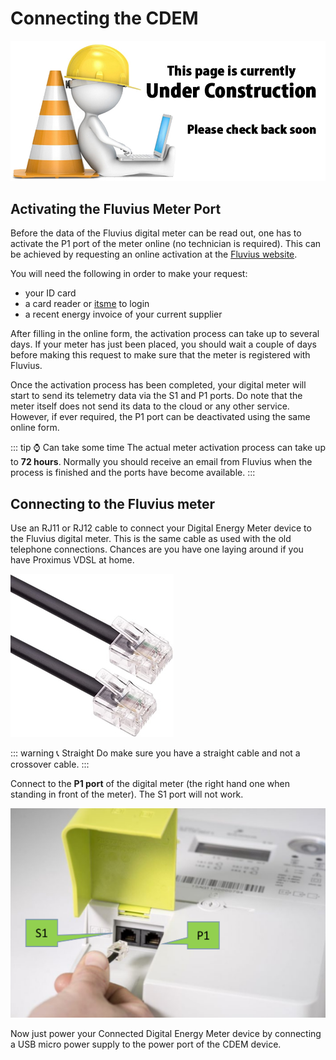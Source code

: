 # Connecting the CDEM

![UNDER CONSTRUCTION](./images/underconstruction.jpg)

## Activating the Fluvius Meter Port

Before the data of the Fluvius digital meter can be read out, one has to activate the P1 port of the meter online (no technician is required). This can be achieved by requesting an online activation at the [Fluvius website](https://www.fluvius.be/nl/thema/meters-en-meterstanden/activeer-desactiveer-je-gebruikerspoorten).

You will need the following in order to make your request:

* your ID card
* a card reader or [itsme](https://www.itsme.be/) to login
* a recent energy invoice of your current supplier

After filling in the online form, the activation process can take up to several days. If your meter has just been placed, you should wait a couple of days before making this request to make sure that the meter is registered with Fluvius.

Once the activation process has been completed, your digital meter will start to send its telemetry data via the S1 and P1 ports. Do note that the meter itself does not send its data to the cloud or any other service. However, if ever required, the P1 port can be deactivated using the same online form.

::: tip ⌚ Can take some time
The actual meter activation process can take up to **72 hours**. Normally you should receive an email from Fluvius when the process is finished and the ports have become available.
:::

## Connecting to the Fluvius meter

Use an RJ11 or RJ12 cable to connect your Digital Energy Meter device to the Fluvius digital meter. This is the same cable as used with the old telephone connections. Chances are you have one laying around if you have Proximus VDSL at home.

![RJ11](./images/rj11.jpg)

::: warning 📞 Straight
Do make sure you have a straight cable and not a crossover cable.
:::

Connect to the **P1 port** of the digital meter (the right hand one when standing in front of the meter). The S1 port will not work.

![image](./images/digital_meter.png)

Now just power your Connected Digital Energy Meter device by connecting a USB micro power supply to the power port of the CDEM device.

<!-- TODO - Photo of the whole setup -->
